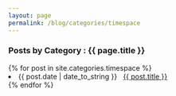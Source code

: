 ```yaml
---
layout: page
permalink: /blog/categories/timespace
---
```

 
<h3> Posts by Category : {{ page.title }} </h3>

<div class="card">
{% for post in site.categories.timespace %}
 <li class="category-posts"><span>{{ post.date | date_to_string }}</span> &nbsp; <a href="{{ post.url }}">{{ post.title }}</a></li>
{% endfor %}
</div>